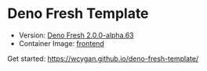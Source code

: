 # Deno Fresh Template

- Version:
  [Deno Fresh 2.0.0-alpha.63](https://jsr.io/@fresh/core@2.0.0-alpha.63)
- Container Image:
  [frontend](https://github.com/wcygan/deno-fresh-template/pkgs/container/deno-fresh-template%2Ffrontend)

Get started: https://wcygan.github.io/deno-fresh-template/